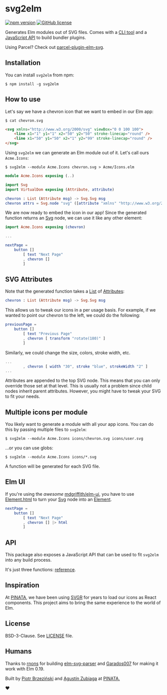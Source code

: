# svg2elm

[![npm version](https://img.shields.io/npm/v/svg2elm.svg)](https://www.npmjs.com/package/svg2elm) [![GitHub license](https://img.shields.io/npm/l/svg2elm)](LICENSE)

Generates Elm modules out of SVG files. Comes with a [CLI tool](#installation) and a [JavaScript API](#api) to build bundler plugins.

Using Parcel? Check out [parcel-plugin-elm-svg](https://github.com/pinata-llc/parcel-plugin-elm-svg).

## Installation

You can install `svg2elm` from npm:

```console
$ npm install -g svg2elm
```

## How to use

Let's say we have a chevron icon that we want to embed in our Elm app:

```console
$ cat chevron.svg
```

```html
<svg xmlns="http://www.w3.org/2000/svg" viewBox="0 0 100 100">
    <line x1="1" y1="1" x2="50" y2="50" stroke-linecap="round" />
    <line x1="50" y1="50" x2="1" y2="99" stroke-linecap="round" />
</svg>
```

Using `svg2elm` we can generate an Elm module out of it. Let's call ours `Acme.Icons`:

```console
$ svg2elm --module Acme.Icons chevron.svg > Acme/Icons.elm
```

```elm
module Acme.Icons exposing (..)

import Svg
import VirtualDom exposing (Attribute, attribute)

chevron : List (Attribute msg) -> Svg.Svg msg
chevron attrs = Svg.node "svg" ([attribute "xmlns" "http://www.w3.org/2000/svg", attribute "viewBox" "0 0 100 100"] ++ attrs) [ Svg.node "line" ([attribute "x1" "1", attribute "y1" "1", attribute "x2" "50", attribute "y2" "50", attribute "stroke-linecap" "round"]) [], Svg.node "line" ([attribute "x1" "50", attribute "y1" "50", attribute "x2" "1", attribute "y2" "99", attribute "stroke-linecap" "round"]) []]
```

We are now ready to embed the icon in our app! Since the generated function returns an [Svg](https://package.elm-lang.org/packages/elm/svg/latest/Svg#Svg) node, we can use it like any other element:

```elm
import Acme.Icons exposing (chevron)

...

nextPage =
    button []
        [ text "Next Page"
        , chevron []
        ]
```

## SVG Attributes

Note that the generated function takes a [List](https://package.elm-lang.org/packages/elm/core/latest/List) of [Attributes](https://package.elm-lang.org/packages/elm/virtual-dom/latest/VirtualDom#Attribute):

```elm
chevron : List (Attribute msg) -> Svg.Svg msg
```

This allows us to tweak our icons in a per usage basis. For example, if we wanted to point our chevron to the left, we could do the following:

```elm
previousPage =
    button []
        [ text "Previous Page"
        , chevron [ transform "rotate(180)" ]
        ]
```

Similarly, we could change the size, colors, stroke width, etc.

```elm
...
        , chevron [ width "30", stroke "blue", strokeWidth "2" ]
...
```

Attributes are appended to the top SVG node. This means that you can only override those set at that level. This is usually not a problem since child nodes inherit parent attributes. However, you might have to tweak your SVG to fit your needs.

## Multiple icons per module

You likely want to generate a module with all your app icons. You can do this by passing multiple files to `svg2elm`:

```console
$ svg2elm --module Acme.Icons icons/chevron.svg icons/user.svg
```

...or you can use globs:

```console
$ svg2elm --module Acme.Icons icons/*.svg
```

A function will be generated for each SVG file.

## Elm UI

If you're using the _awesome_ [mdgriffith/elm-ui](https://package.elm-lang.org/packages/mdgriffith/elm-ui/latest/), you have to use [Element.html](https://package.elm-lang.org/packages/mdgriffith/elm-ui/latest/Element#html) to turn your [Svg](https://package.elm-lang.org/packages/elm/svg/latest/Svg#Svg) node into an [Element](https://package.elm-lang.org/packages/mdgriffith/elm-ui/latest/Element#Element).

```elm
nextPage =
    button []
        [ text "Next Page"
        , chevron [] |> html
        ]
```

## API

This package also exposes a JavaScript API that can be used to fit `svg2elm` into any build process.

It's just three functions: [reference](https://pinata-llc.github.io/svg2elm/modules/_svg2elm_.html).

## Inspiration

At [PINATA](https://www.gopinata.com), we have been using [SVGR](https://github.com/gregberge/svgr) for years to load our icons as React components. This project aims to bring the same experience to the world of Elm.

## License

BSD-3-Clause. See [LICENSE](LICENSE) file.

## Humans

Thanks to [rnons](https://github.com/rnons) for building [elm-svg-parser](https://package.elm-lang.org/packages/rnons/elm-svg-parser/latest/) and [Garados007](https://github.com/Garados007) for making it work with Elm 0.19.

Built by [Piotr Brzeziński](https://github.com/brzezinskip) and [Agustín Zubiaga](https://github.com/aguzubiaga) at [PINATA.](https://www.gopinata.com)

♥︎
